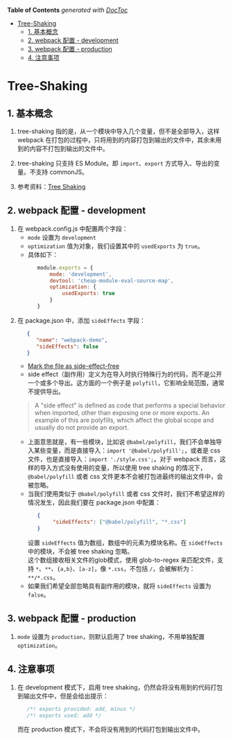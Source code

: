 <!-- START doctoc generated TOC please keep comment here to allow auto update -->
<!-- DON'T EDIT THIS SECTION, INSTEAD RE-RUN doctoc TO UPDATE -->
**Table of Contents**  *generated with [DocToc](https://github.com/thlorenz/doctoc)*

- [Tree-Shaking](#tree-shaking)
  - [1. 基本概念](#1-%E5%9F%BA%E6%9C%AC%E6%A6%82%E5%BF%B5)
  - [2. webpack 配置 - development](#2-webpack-%E9%85%8D%E7%BD%AE---development)
  - [3. webpack 配置 - production](#3-webpack-%E9%85%8D%E7%BD%AE---production)
  - [4. 注意事项](#4-%E6%B3%A8%E6%84%8F%E4%BA%8B%E9%A1%B9)

<!-- END doctoc generated TOC please keep comment here to allow auto update -->

# Tree-Shaking

## 1. 基本概念

1. tree-shaking 指的是，从一个模块中导入几个变量，但不是全部导入，这样 webpack 在打包的过程中，只将用到的内容打包到输出的文件中，其余未用到的内容不打包到输出的文件中。

2. tree-shaking 只支持 ES Module。即 `import`、`export` 方式导入、导出的变量。不支持 commonJS。

3. 参考资料：[Tree Shaking](https://webpack.js.org/guides/tree-shaking/)

## 2. webpack 配置 - development

1. 在 webpack.config.js 中配置两个字段：
   - `mode` 设置为 `development`
   - `optimization` 值为对象，我们设置其中的 `usedExports` 为 `true`。
   - 具体如下：
     ```javascript
        module.exports = {
            mode: 'development',
            devtool: 'cheap-module-eval-source-map',
            optimization: {
                usedExports: true
            } 
        }
     ```
2. 在 package.json 中，添加 `sideEffects` 字段：
   ```json
      {
         "name": "webpack-demo",
         "sideEffects": false
      }
   ```
   - [Mark the file as side-effect-free](https://webpack.js.org/guides/tree-shaking/#mark-the-file-as-side-effect-free)
   - side effect（副作用）定义为在导入时执行特殊行为的代码，而不是公开一个或多个导出。这方面的一个例子是 `polyfill`，它影响全局范围，通常不提供导出。
   > A "side effect" is defined as code that performs a special behavior when imported, other than exposing one or more exports. An example of this are polyfills, which affect the global scope and usually do not provide an export.
    - 上面意思就是，有一些模块，比如说 `@babel/polyfill`，我们不会单独导入某些变量，而是直接导入：`import '@babel/polyfill';`，或者是 css 文件，也是直接导入：`import './style.css';`。对于 webpack 而言，这样的导入方式没有使用的变量，所以使用 tree shaking 的情况下，`@babel/polyfill` 或者 css 文件更本不会被打包进最终的输出文件中，会被忽略。
    - 当我们使用类似于 `@babel/polyfill` 或者 css 文件时，我们不希望这样的情况发生，因此我们要在 package.json 中配置：
      ```json
         {
              "sideEffects": ["@babel/polyfill", "*.css"]
         }
      ```
      设置 `sideEffects` 值为数组，数组中的元素为模块名称。在 `sideEffects` 中的模块，不会被 tree shaking 忽略。  
      这个数组接收相关文件的glob模式，使用 glob-to-regex 来匹配文件，支持 `*`、`**`、`{a,b}`、`[a-z]`，像 `*.css`，不包括 `/`，会被解析为： `**/*.css`。
    - 如果我们希望全部忽略具有副作用的模块，就将 `sideEffects` 设置为 `false`。
    
    

## 3. webpack 配置 - production

1. `mode` 设置为 `production`，则默认启用了 tree shaking，不用单独配置 `optimization`。
 
## 4. 注意事项

1. 在 development 模式下，启用 tree shaking，仍然会将没有用到的代码打包到输出文件中，但是会给出提示：
   ```js
      /*! exports provided: add, minus */
      /*! exports used: add */
   ```
   而在 production 模式下，不会将没有用到的代码打包到输出文件中。